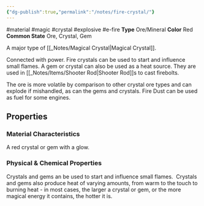 ```yaml
---
{"dg-publish":true,"permalink":"/notes/fire-crystal/"}
---
```


#material #magic #crystal #explosive #e-fire
**Type** Ore/Mineral
**Color** Red
**Common State** Ore, Crystal, Gem

A major type of [[_Notes/Magical Crystal\|Magical Crystal]]. 

Connected with power. Fire crystals can be used to start and influence small flames. A gem or crystal can also be used as a heat source. They are used in [[_Notes/Items/Shooter Rod\|Shooter Rod]]s to cast firebolts. 

The ore is more volatile by comparison to other crystal ore types and can explode if mishandled, as can the gems and crystals. Fire Dust can be used as fuel for some engines.

## Properties

### Material Characteristics
A red crystal or gem with a glow.

### Physical & Chemical Properties
Crystals and gems an be used to start and influence small flames.  Crystals and gems also produce heat of varying amounts, from warm to the touch to burning heat - in most cases, the larger a crystal or gem, or the more magical energy it contains, the hotter it is.